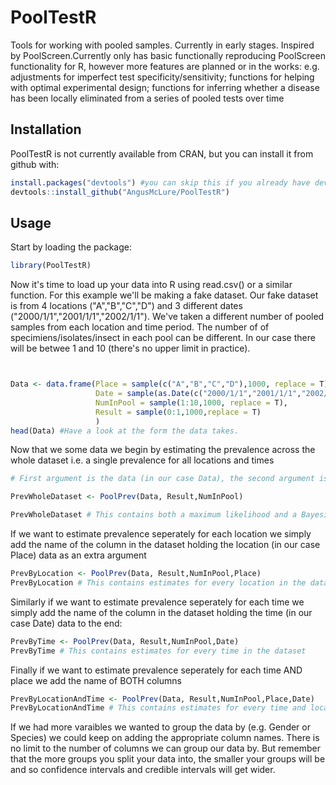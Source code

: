# PoolTestR
Tools for working with pooled samples. Currently in early stages. Inspired by PoolScreen.Currently only has basic functionally reproducing PoolScreen functionality for R, however more features are planned or in the works: e.g. adjustments for imperfect test specificity/sensitivity; functions for helping with optimal experimental design; functions for inferring whether a disease has been locally eliminated from a series of pooled tests over time

## Installation

PoolTestR is not currently available from CRAN, but you can install it from github with:

```R
install.packages("devtools") #you can skip this if you already have devtools installed
devtools::install_github("AngusMcLure/PoolTestR")
```

## Usage

Start by loading the package:
```R
library(PoolTestR)
```

Now it's time to load up your data into R using read.csv() or a similar function. For this example we'll be making a fake dataset. Our fake dataset is from 4 locations ("A","B","C","D") and 3 different dates ("2000/1/1","2001/1/1","2002/1/1"). We've taken a different number of pooled samples from each location and time period. The number of of specimiens/isolates/insect in each pool can be different. In our case there will be betwee 1 and 10 (there's no upper limit in practice). 

```R


Data <- data.frame(Place = sample(c("A","B","C","D"),1000, replace = T),
                   Date = sample(as.Date(c("2000/1/1","2001/1/1","2002/1/1")),1000, replace = T),
                   NumInPool = sample(1:10,1000, replace = T),
                   Result = sample(0:1,1000,replace = T)
                   )
head(Data) #Have a look at the form the data takes.                   
```
Now that we some data we begin by estimating the prevalence across the whole dataset i.e. a single prevalence for all locations and times

```R
# First argument is the data (in our case Data), the second argument is the name of the column in the data containing the result of the test (in our case Result). This column must be 0 for negative pool test and 1 for a positive pool test and does not accept missing values. The third argument is the name of the column with the number of specimiens/isolates/insect in each pool

PrevWholeDataset <- PoolPrev(Data, Result,NumInPool)

PrevWholeDataset # This contains both a maximum likelihood and a Bayesian (uniform prior) estimate of prevalence for the whole dataset
```
If we want to estimate prevalence seperately for each location we simply add the name of the column in the dataset holding the location (in our case Place) data as an extra argument
```R
PrevByLocation <- PoolPrev(Data, Result,NumInPool,Place)
PrevByLocation # This contains estimates for every location in the dataset
```
Similarly if we want to estimate prevalence seperately for each time we simply add the name of the column in the dataset holding the time (in our case Date) data to the end:
```R
PrevByTime <- PoolPrev(Data, Result,NumInPool,Date)
PrevByTime # This contains estimates for every time in the dataset
```
Finally if we want to estimate prevalence seperately for each time AND place we add the name of BOTH columns
```R
PrevByLocationAndTime <- PoolPrev(Data, Result,NumInPool,Place,Date)
PrevByLocationAndTime # This contains estimates for every time and location in the dataset
```
If we had more varaibles we wanted to group the data by (e.g. Gender or Species) we could keep on adding the appropriate column names. There is no limit to the number of columns we can group our data by. But remember that the more groups you split your data into, the smaller your groups will be and so confidence intervals and credible intervals will get wider. 

```
